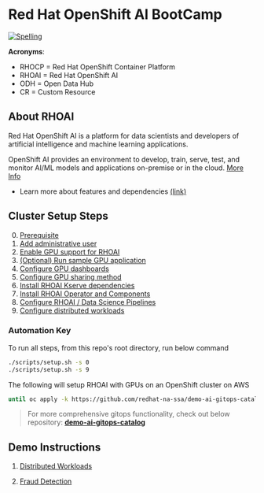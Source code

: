 # Red Hat OpenShift AI BootCamp

[![Spelling](https://github.com/redhat-na-ssa/hobbyist-guide-to-rhoai/actions/workflows/spellcheck.yml/badge.svg)](https://github.com/redhat-na-ssa/hobbyist-guide-to-rhoai/actions/workflows/spellcheck.yml)

**Acronyms**:

- RHOCP = Red Hat OpenShift Container Platform
- RHOAI = Red Hat OpenShift AI
- ODH = Open Data Hub
- CR = Custom Resource

## About RHOAI

Red Hat OpenShift AI is a platform for data scientists and developers of artificial intelligence and machine learning applications.

OpenShift AI provides an environment to develop, train, serve, test, and monitor AI/ML models and applications on-premise or in the cloud. [More Info](https://docs.redhat.com/en/documentation/red_hat_openshift_ai_self-managed/2.13/html/introduction_to_red_hat_openshift_ai/index)

- Learn more about features and dependencies [(link)](/docs/info-features.md)

## Cluster Setup Steps

0. [Prerequisite](/docs/00-prerequisite.md)
1. [Add administrative user](/docs/01-add-administrative-user.md)
1. [Enable GPU support for RHOAI](/docs/02-enable-gpu-support.md)
1. [(Optional) Run sample GPU application](/docs/03-run-sample-gpu-application.md)
1. [Configure GPU dashboards](/docs/04-configure-gpu-dashboards.md)
1. [Configure GPU sharing method](/docs/05-configure-gpu-sharing-method.md)
1. [Install RHOAI Kserve dependencies](/docs/06-install-kserve-dependencies.md)
1. [Install RHOAI Operator and Components](/docs/07-install-rhoai-operator.md)
1. [Configure RHOAI / Data Science Pipelines](/docs/08-configure-rhoai.md)
1. [Configure distributed workloads](/docs/09-configure-distributed-workloads.md)

### Automation Key

To run all steps, from this repo's root directory, run below command

```sh
./scripts/setup.sh -s 0
./scripts/setup.sh -s 9
```

The following will setup RHOAI with GPUs on an OpenShift cluster on AWS

```sh
until oc apply -k https://github.com/redhat-na-ssa/demo-ai-gitops-catalog/demos/overlays/rhoai-workshop-ready ; do : ; done
```

> For more comprehensive gitops functionality, check out below repository:
> [**demo-ai-gitops-catalog**](https://github.com/redhat-na-ssa/demo-ai-gitops-catalog)

## Demo Instructions

1. [Distributed Workloads](/docs/10-demo-distributed_workloads.md)

1. [Fraud Detection](/docs/11-demo-fraud-detection.md)
